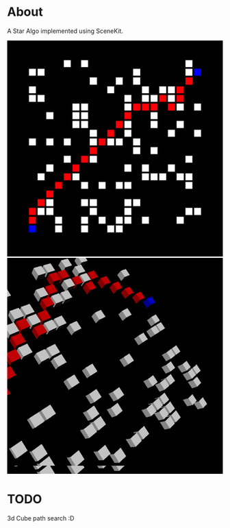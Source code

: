 # About

A Star Algo implemented using SceneKit.

![Screenshot](screenshots/screenshot.png)
![Screenshot 2](screenshots/screenshot_2.png)

# TODO

3d Cube path search :D
